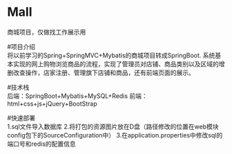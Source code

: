 # Mall
商城项目，仅做找工作展示用

#项目介绍   
将以前学习的Spring+SpringMVC+Mybatis的商城项目转成SpringBoot.
系统基本实现的网上购物浏览商品的流程，实现了管理员对店铺、商品类别以及区域的增删改查操作，店家注册、管理旗下店铺和商品，还有前端页面的展示。

#技术栈    
后端：SpringBoot+Mybatis+MySQL+Redis
前端：html+css+js+jQuery+BootStrap

#快速部署   
1.sql文件导入数据库
2.将打包的资源图片放在D盘（路径修改的位置在web模块config包下的SourceConfiguration中）
3.在application.properties中修改sql的端口号和redis的配置信息
